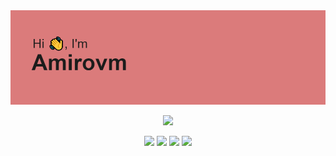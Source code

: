 <img src="header.png">

<p align="center">
  <a href="https://skillicons.dev">
    <img src="https://skillicons.dev/icons?i=git,kubernetes,docker,c,vim" />
  </a>
</p>
<p align="center">
    <img src="https://badges.pufler.dev/years/amirovm">
    <img src="https://badges.pufler.dev/repos/amirovm">
    <img src="https://badges.pufler.dev/gists/amirovm">
    <img src="https://badges.pufler.dev/created/amirovm/itsamirov1">
</p>

<p align="center" My interests:</p>
  

